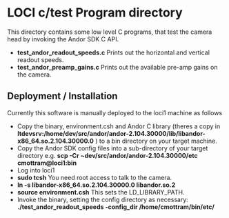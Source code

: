 # LOCI c/test Program directory

This directory contains some low level C programs, that test the camera head by invoking the Andor SDK C API.

* **test_andor_readout_speeds.c** Prints out the horizontal and vertical readout speeds.
* **test_andor_preamp_gains.c** Prints out the available pre-amp gains on the camera.


## Deployment / Installation

Currently this software is manually deployed to the loci1 machine as follows

* Copy the binary, environment.csh and Andor C library (theres a copy in **ltdevsrv:/home/dev/src/andor/andor-2.104.30000/lib/libandor-x86_64.so.2.104.30000.0** ) to a bin directory on your target machine.
* Copy the Andor SDK config files into a sub-directory of your target directory e.g. **scp -Cr ~dev/src/andor/andor-2.104.30000/etc cmottram@loci1:bin**
* Log into loci1
* **sudo tcsh** You need root access to talk to the camera.
* **ln -s libandor-x86_64.so.2.104.30000.0 libandor.so.2**
* **source environment.csh** This sets the LD_LIBRARY_PATH.
* Invoke the binary, setting the config directory as necessary: **./test_andor_readout_speeds -config_dir /home/cmottram/bin/etc/**
